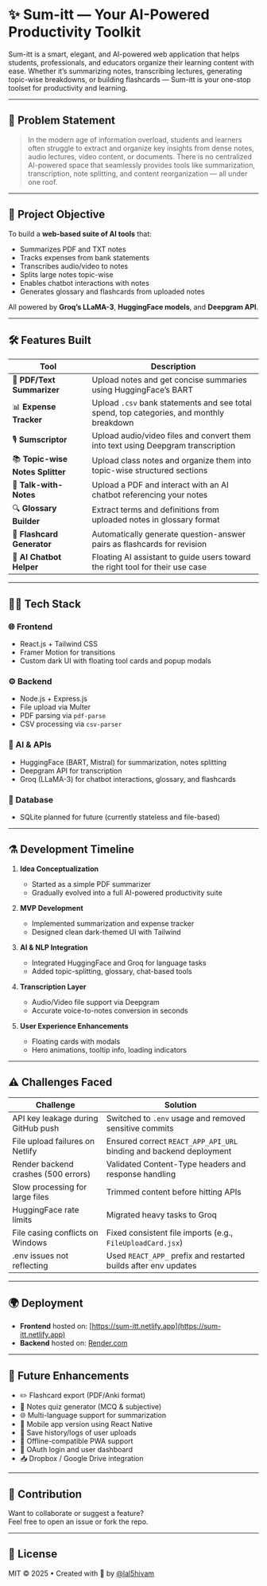 # ✨ Sum-itt — Your AI-Powered Productivity Toolkit

Sum-itt is a smart, elegant, and AI-powered web application that helps students, professionals, and educators organize their learning content with ease. Whether it’s summarizing notes, transcribing lectures, generating topic-wise breakdowns, or building flashcards — Sum-itt is your one-stop toolset for productivity and learning.

---

## 📌 Problem Statement

> In the modern age of information overload, students and learners often struggle to extract and organize key insights from dense notes, audio lectures, video content, or documents. There is no centralized AI-powered space that seamlessly provides tools like summarization, transcription, note splitting, and content reorganization — all under one roof.

---

## 🚀 Project Objective

To build a **web-based suite of AI tools** that:
- Summarizes PDF and TXT notes
- Tracks expenses from bank statements
- Transcribes audio/video to notes
- Splits large notes topic-wise
- Enables chatbot interactions with notes
- Generates glossary and flashcards from uploaded notes

All powered by **Groq’s LLaMA-3**, **HuggingFace models**, and **Deepgram API**.

---

## 🛠️ Features Built

| Tool | Description |
|------|-------------|
| 📄 **PDF/Text Summarizer** | Upload notes and get concise summaries using HuggingFace’s BART |
| 📊 **Expense Tracker** | Upload `.csv` bank statements and see total spend, top categories, and monthly breakdown |
| 🎙️ **Sumscriptor** | Upload audio/video files and convert them into text using Deepgram transcription |
| 📚 **Topic-wise Notes Splitter** | Upload class notes and organize them into topic-wise structured sections |
| 🧠 **Talk-with-Notes** | Upload a PDF and interact with an AI chatbot referencing your notes |
| 🔍 **Glossary Builder** | Extract terms and definitions from uploaded notes in glossary format |
| 🧾 **Flashcard Generator** | Automatically generate question-answer pairs as flashcards for revision |
| 🤖 **AI Chatbot Helper** | Floating AI assistant to guide users toward the right tool for their use case |

---

## 🧑‍💻 Tech Stack

### 🌐 Frontend
- React.js + Tailwind CSS
- Framer Motion for transitions
- Custom dark UI with floating tool cards and popup modals

### ⚙️ Backend
- Node.js + Express.js
- File upload via Multer
- PDF parsing via `pdf-parse`
- CSV processing via `csv-parser`

### 🧠 AI & APIs
- HuggingFace (BART, Mistral) for summarization, notes splitting
- Deepgram API for transcription
- Groq (LLaMA-3) for chatbot interactions, glossary, and flashcards

### 🧱 Database
- SQLite planned for future (currently stateless and file-based)

---

## ⚗️ Development Timeline

1. **Idea Conceptualization**  
   - Started as a simple PDF summarizer
   - Gradually evolved into a full AI-powered productivity suite

2. **MVP Development**  
   - Implemented summarization and expense tracker
   - Designed clean dark-themed UI with Tailwind

3. **AI & NLP Integration**  
   - Integrated HuggingFace and Groq for language tasks
   - Added topic-splitting, glossary, chat-based tools

4. **Transcription Layer**  
   - Audio/Video file support via Deepgram
   - Accurate voice-to-notes conversion in seconds

5. **User Experience Enhancements**  
   - Floating cards with modals
   - Hero animations, tooltip info, loading indicators

---

## ⚠️ Challenges Faced

| Challenge | Solution |
|----------|----------|
| API key leakage during GitHub push | Switched to `.env` usage and removed sensitive commits |
| File upload failures on Netlify | Ensured correct `REACT_APP_API_URL` binding and backend deployment |
| Render backend crashes (500 errors) | Validated Content-Type headers and response handling |
| Slow processing for large files | Trimmed content before hitting APIs |
| HuggingFace rate limits | Migrated heavy tasks to Groq |
| File casing conflicts on Windows | Fixed consistent file imports (e.g., `FileUploadCard.jsx`) |
| .env issues not reflecting | Used `REACT_APP_` prefix and restarted builds after env updates |

---

## 🌍 Deployment

- **Frontend** hosted on: [https://sum-itt.netlify.app](https://sum-itt.netlify.app)
- **Backend** hosted on: [Render.com](https://render.com/)

---

## 🔮 Future Enhancements

- ✏️ Flashcard export (PDF/Anki format)
- 🧪 Notes quiz generator (MCQ & subjective)
- 🌐 Multi-language support for summarization
- 📱 Mobile app version using React Native
- 🧾 Save history/logs of user uploads
- 💾 Offline-compatible PWA support
- 🔐 OAuth login and user dashboard
- 📥 Dropbox / Google Drive integration

---

## 🤝 Contribution

Want to collaborate or suggest a feature?  
Feel free to open an issue or fork the repo.

---

## 📢 License

MIT © 2025 • Created with 💙 by [@lal5hivam](https://github.com/lal5hivam)

